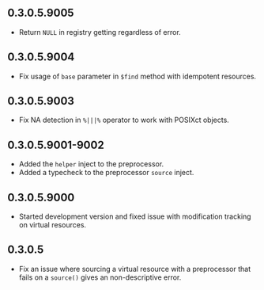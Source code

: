 ## 0.3.0.5.9005

* Return `NULL` in registry getting regardless of error.

## 0.3.0.5.9004

* Fix usage of `base` parameter in `$find` method with idempotent resources.

## 0.3.0.5.9003

* Fix NA detection in `%|||%` operator to work with POSIXct objects.

## 0.3.0.5.9001-9002

* Added the `helper` inject to the preprocessor.
* Added a typecheck to the preprocessor `source` inject.

## 0.3.0.5.9000

* Started development version and fixed issue with modification
  tracking on virtual resources.

## 0.3.0.5

 * Fix an issue where sourcing a virtual resource with a preprocessor
   that fails on a `source()` gives an non-descriptive error.
